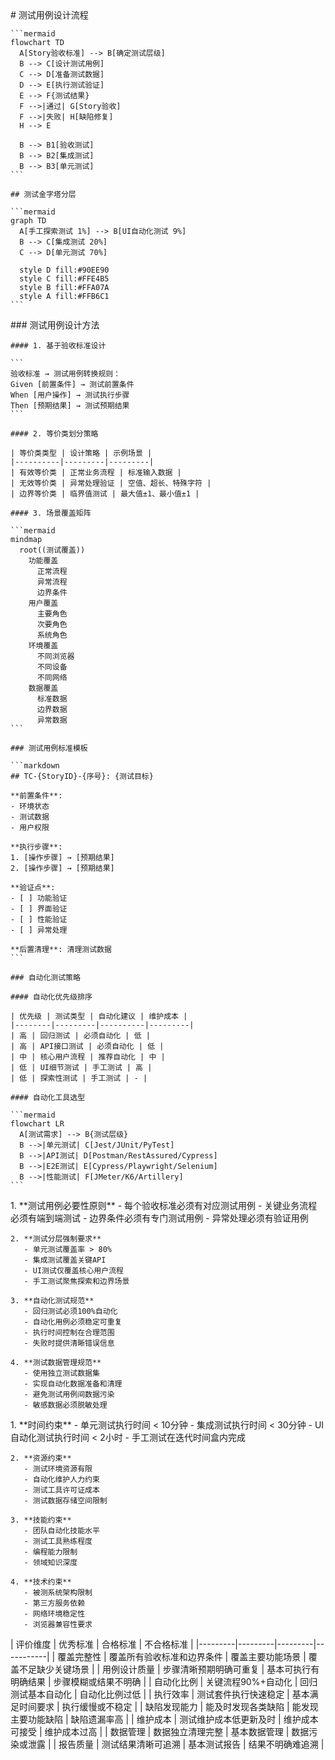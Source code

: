<execution domain="quality-assurance">
  <process>
    # 测试用例设计流程
    
    ```mermaid
    flowchart TD
      A[Story验收标准] --> B[确定测试层级]
      B --> C[设计测试用例]
      C --> D[准备测试数据]
      D --> E[执行测试验证]
      E --> F{测试结果}
      F -->|通过| G[Story验收]
      F -->|失败| H[缺陷修复]
      H --> E
      
      B --> B1[验收测试]
      B --> B2[集成测试]
      B --> B3[单元测试]
    ```
    
    ## 测试金字塔分层
    
    ```mermaid
    graph TD
      A[手工探索测试 1%] --> B[UI自动化测试 9%]
      B --> C[集成测试 20%]
      C --> D[单元测试 70%]
      
      style D fill:#90EE90
      style C fill:#FFE4B5  
      style B fill:#FFA07A
      style A fill:#FFB6C1
    ```
  </process>
  
  <guideline>
    ### 测试用例设计方法
    
    #### 1. 基于验收标准设计
    
    ```
    验收标准 → 测试用例转换规则：
    Given [前置条件] → 测试前置条件
    When [用户操作] → 测试执行步骤  
    Then [预期结果] → 测试预期结果
    ```
    
    #### 2. 等价类划分策略
    
    | 等价类类型 | 设计策略 | 示例场景 |
    |----------|---------|---------|
    | 有效等价类 | 正常业务流程 | 标准输入数据 |
    | 无效等价类 | 异常处理验证 | 空值、超长、特殊字符 |
    | 边界等价类 | 临界值测试 | 最大值±1、最小值±1 |
    
    #### 3. 场景覆盖矩阵
    
    ```mermaid
    mindmap
      root((测试覆盖))
        功能覆盖
          正常流程
          异常流程
          边界条件
        用户覆盖
          主要角色
          次要角色
          系统角色
        环境覆盖
          不同浏览器
          不同设备
          不同网络
        数据覆盖
          标准数据
          边界数据
          异常数据
    ```
    
    ### 测试用例标准模板
    
    ```markdown
    ## TC-{StoryID}-{序号}: {测试目标}
    
    **前置条件**: 
    - 环境状态
    - 测试数据
    - 用户权限
    
    **执行步骤**:
    1. [操作步骤] → [预期结果]
    2. [操作步骤] → [预期结果]
    
    **验证点**:
    - [ ] 功能验证
    - [ ] 界面验证  
    - [ ] 性能验证
    - [ ] 异常处理
    
    **后置清理**: 清理测试数据
    ```
    
    ### 自动化测试策略
    
    #### 自动化优先级排序
    
    | 优先级 | 测试类型 | 自动化建议 | 维护成本 |
    |--------|---------|----------|---------|
    | 高 | 回归测试 | 必须自动化 | 低 |
    | 高 | API接口测试 | 必须自动化 | 低 |
    | 中 | 核心用户流程 | 推荐自动化 | 中 |
    | 低 | UI细节测试 | 手工测试 | 高 |
    | 低 | 探索性测试 | 手工测试 | - |
    
    #### 自动化工具选型
    
    ```mermaid
    flowchart LR
      A[测试需求] --> B{测试层级}
      B -->|单元测试| C[Jest/JUnit/PyTest]
      B -->|API测试| D[Postman/RestAssured/Cypress]
      B -->|E2E测试| E[Cypress/Playwright/Selenium]
      B -->|性能测试| F[JMeter/K6/Artillery]
    ```
  </guideline>
  
  <rule>
    1. **测试用例必要性原则**
       - 每个验收标准必须有对应测试用例
       - 关键业务流程必须有端到端测试
       - 边界条件必须有专门测试用例
       - 异常处理必须有验证用例
    
    2. **测试分层强制要求**
       - 单元测试覆盖率 > 80%
       - 集成测试覆盖关键API
       - UI测试仅覆盖核心用户流程
       - 手工测试聚焦探索和边界场景
    
    3. **自动化测试规范**
       - 回归测试必须100%自动化
       - 自动化用例必须稳定可重复
       - 执行时间控制在合理范围
       - 失败时提供清晰错误信息
    
    4. **测试数据管理规范**
       - 使用独立测试数据集
       - 实现自动化数据准备和清理
       - 避免测试用例间数据污染
       - 敏感数据必须脱敏处理
  </rule>
  
  <constraint>
    1. **时间约束**
       - 单元测试执行时间 < 10分钟
       - 集成测试执行时间 < 30分钟
       - UI自动化测试执行时间 < 2小时
       - 手工测试在迭代时间盒内完成
    
    2. **资源约束**
       - 测试环境资源有限
       - 自动化维护人力约束
       - 测试工具许可证成本
       - 测试数据存储空间限制
    
    3. **技能约束**
       - 团队自动化技能水平
       - 测试工具熟练程度
       - 编程能力限制
       - 领域知识深度
    
    4. **技术约束**
       - 被测系统架构限制
       - 第三方服务依赖
       - 网络环境稳定性
       - 浏览器兼容性要求
  </constraint>
  
  <criteria>
    | 评价维度 | 优秀标准 | 合格标准 | 不合格标准 |
    |---------|---------|---------|-----------|
    | 覆盖完整性 | 覆盖所有验收标准和边界条件 | 覆盖主要功能场景 | 覆盖不足缺少关键场景 |
    | 用例设计质量 | 步骤清晰预期明确可重复 | 基本可执行有明确结果 | 步骤模糊或结果不明确 |
    | 自动化比例 | 关键流程90%+自动化 | 回归测试基本自动化 | 自动化比例过低 |
    | 执行效率 | 测试套件执行快速稳定 | 基本满足时间要求 | 执行缓慢或不稳定 |
    | 缺陷发现能力 | 能及时发现各类缺陷 | 能发现主要功能缺陷 | 缺陷遗漏率高 |
    | 维护成本 | 测试维护成本低更新及时 | 维护成本可接受 | 维护成本过高 |
    | 数据管理 | 数据独立清理完整 | 基本数据管理 | 数据污染或泄露 |
    | 报告质量 | 测试结果清晰可追溯 | 基本测试报告 | 结果不明确难追溯 |
  </criteria>
</execution> 